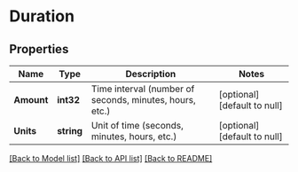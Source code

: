# Duration

## Properties
Name | Type | Description | Notes
------------ | ------------- | ------------- | -------------
**Amount** | **int32** | Time interval (number of seconds, minutes, hours, etc.) | [optional] [default to null]
**Units** | **string** | Unit of time (seconds, minutes, hours, etc.) | [optional] [default to null]

[[Back to Model list]](../README.md#documentation-for-models) [[Back to API list]](../README.md#documentation-for-api-endpoints) [[Back to README]](../README.md)


